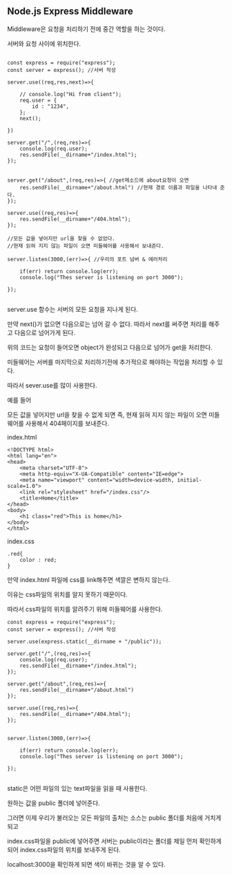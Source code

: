 ## Node.js  Express Middleware

Middleware은 요청을 처리하기 전에  중간 역할을 하는 것이다.



서버와 요청 사이에 위치한다.



```

const express = require("express"); 
const server = express(); //서버 작성

server.use((req,res,next)=>{

    // console.log("Hi from client"); 
    req.user = {
        id : "1234",
    };
    next();

}) 

server.get("/",(req,res)=>{ 
    console.log(req.user);
    res.sendFile(__dirname+"/index.html");
});


server.get("/about",(req,res)=>{ //get메소드에 about요청이 오면
    res.sendFile(__dirname+"/about.html") //현재 경로 이름과 파일을 나타내 준다.
});

server.use((req,res)=>{
    res.sendFile(__dirname+"/404.html");
});

//모든 값을 넣어지만 url을 찾을 수 없었다.
//현재 읽혀 지지 않는 파일이 오면 미들웨어를 사용해서 보내준다. 

server.listen(3000,(err)=>{ //우리의 포트 넘버 & 에러처리
    
    if(err) return console.log(err);
    console.log("Thes server is listening on port 3000");

});


```

server.use 함수는 서버의 모든 요청을 지나게 된다. 

만약 next()가 없으면 다음으로는 넘어 갈 수 없다. 
따라서 next를 써주면 처리를 해주고 다음으로 넘어가게 된다.

위의 코드는 요청이 들어오면 object가 완성되고 다음으로 넘어가 get을 처리한다.



미들웨어는 서버를 마지막으로 처리하기전에 추가적으로 해야하는 작업을 처리할 수 있다.

따라서 sever.use를 많이 사용한다. 



예를 들어 

모든 값을 넣어지만 url을 찾을 수 없게 되면  즉, 현재 읽혀 지지 않는 파일이 오면 미들웨어를 사용해서 404페이지를 보내준다. 



index.html

```
<!DOCTYPE html>
<html lang="en">
<head>
    <meta charset="UTF-8">
    <meta http-equiv="X-UA-Compatible" content="IE=edge">
    <meta name="viewport" content="width=device-width, initial-scale=1.0">
    <link rel="stylesheet" href="/index.css"/>
    <title>Home</title>
</head>
<body>
    <h1 class="red">This is home</h1>
</body>
</html>
```



index.css

```
.red{
    color : red;
}
```

만약 index.html 파일에 css를 link해주면 색깔은 변하지 않는다.

이유는 css파일의 위치를 알지 못하기 때문이다.

따라서 css파일의 위치를 알려주기 위해 미들웨어를 사용한다.



```
const express = require("express"); 
const server = express(); //서버 작성

server.use(express.static(__dirname + "/public"));

server.get("/",(req,res)=>{ 
    console.log(req.user);
    res.sendFile(__dirname+"/index.html");
});

server.get("/about",(req,res)=>{ 
    res.sendFile(__dirname+"/about.html") 
});

server.use((req,res)=>{
    res.sendFile(__dirname+"/404.html");
});


server.listen(3000,(err)=>{ 
    
    if(err) return console.log(err);
    console.log("Thes server is listening on port 3000");

});


```

 static은 어떤 파일의 있는 text파일을 읽을 때 사용한다.

원하는 값을 public 폴더에 넣어준다. 

그러면 이제 우리가 불러오는 모든 파일의 출처는 소스는 public 폴더를 처음에 거치게 되고

index.css파일을 public에 넣어주면 서버는 public이라는 폴더를 제일 먼저 확인하게 되어 index.css파일의 위치를 보내주게 된다.

localhost:3000을 확인하게 되면 색이 바뀌는 것을 알 수 있다.



